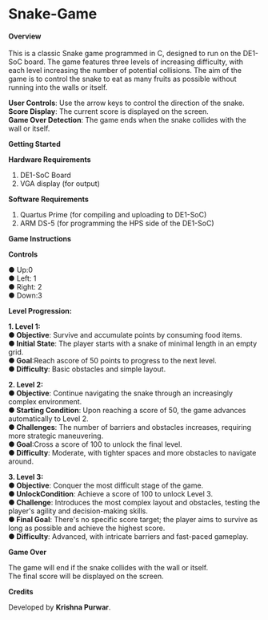 # Snake-Game

**Overview** <br /> <br />
This is a classic Snake game programmed in C, designed to run on the DE1-SoC board. The game features three levels of increasing difficulty, with each level increasing the number of potential collisions. The aim of the game is to control the snake to eat as many fruits as possible without running into the walls or itself.<br />

**User Controls**: Use the arrow keys to control the direction of the snake. <br />
**Score Display**: The current score is displayed on the screen. <br />
**Game Over Detection**: The game ends when the snake collides with the wall or itself. <br />

**Getting Started** <br />

**Hardware Requirements** <br />
1. DE1-SoC Board <br />
2. VGA display (for output) <br />

**Software Requirements** <br />
1. Quartus Prime (for compiling and uploading to DE1-SoC) <br />
2. ARM DS-5 (for programming the HPS side of the DE1-SoC) <br />

**Game Instructions** <br />

**Controls** <br />
 
 ● Up:0 <br />
 ● Left: 1 <br />
 ● Right: 2 <br />
 ● Down:3 <br />

**Level Progression:** <br />
 
 **1. Level 1:** <br />
 **● Objective**: Survive and accumulate points by consuming food items. <br />
 **● Initial State**: The player starts with a snake of minimal length in an empty grid. <br />
 **● Goal**:Reach ascore of 50 points to progress to the next level. <br />
 **● Difficulty**: Basic obstacles and simple layout. <br />
 
 **2. Level 2:** <br />
 **● Objective**: Continue navigating the snake through an increasingly complex environment. <br />
 **● Starting Condition**: Upon reaching a score of 50, the game advances automatically to Level 2. <br />
 **● Challenges**: The number of barriers and obstacles increases, requiring more strategic maneuvering. <br />
 **● Goal**:Cross a score of 100 to unlock the final level. <br />
 **● Difficulty**: Moderate, with tighter spaces and more obstacles to navigate around. <br />
 
 **3. Level 3:**  <br />
 **● Objective**: Conquer the most difficult stage of the game. <br />
 **● UnlockCondition**: Achieve a score of 100 to unlock Level 3. <br />
 **● Challenge**: Introduces the most complex layout and obstacles, testing the player's agility and decision-making skills.<br />
 **● Final Goal**: There's no specific score target; the player aims to survive as long as possible and achieve the highest score. <br />
 **● Difficulty**: Advanced, with intricate barriers and fast-paced gameplay. <br />

**Game Over** <br />

The game will end if the snake collides with the wall or itself. <br />
The final score will be displayed on the screen. <br />

**Credits** <br />

Developed by **Krishna Purwar**. <br />
